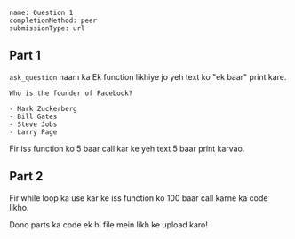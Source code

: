 ```ngMeta
name: Question 1
completionMethod: peer
submissionType: url
```

## Part 1

`ask_question` naam ka Ek function likhiye jo yeh text ko "ek baar" print kare.

```
Who is the founder of Facebook?

- Mark Zuckerberg
- Bill Gates
- Steve Jobs
- Larry Page
```

Fir iss function ko 5 baar call kar ke yeh text 5 baar print karvao.

## Part 2

Fir while loop ka use kar ke iss function ko 100 baar call karne ka code likho.


Dono parts ka code ek hi file mein likh ke upload karo!
